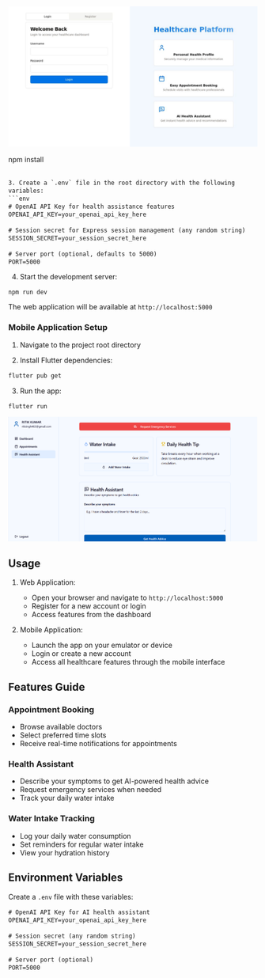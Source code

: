 ![HealthHubConnect UI](https://github.com/Ritik463/Health-Hub-Connect/raw/main/d8681d19-6853-4487-8292-0c72453e93b0.jpg)


npm install
```

3. Create a `.env` file in the root directory with the following variables:
```env
# OpenAI API Key for health assistance features
OPENAI_API_KEY=your_openai_api_key_here

# Session secret for Express session management (any random string)
SESSION_SECRET=your_session_secret_here

# Server port (optional, defaults to 5000)
PORT=5000
```

4. Start the development server:
```bash
npm run dev
```

The web application will be available at `http://localhost:5000`

### Mobile Application Setup

1. Navigate to the project root directory

2. Install Flutter dependencies:
```bash
flutter pub get
```

3. Run the app:
```bash
flutter run
```
![HealthHubConnect UI](https://github.com/Ritik463/Health-Hub-Connect/raw/main/Screenshot%202025-02-15%20151741.png)

## Usage

1. Web Application:
   - Open your browser and navigate to `http://localhost:5000`
   - Register for a new account or login
   - Access features from the dashboard

2. Mobile Application:
   - Launch the app on your emulator or device
   - Login or create a new account
   - Access all healthcare features through the mobile interface

## Features Guide

### Appointment Booking
- Browse available doctors
- Select preferred time slots
- Receive real-time notifications for appointments

### Health Assistant
- Describe your symptoms to get AI-powered health advice
- Request emergency services when needed
- Track your daily water intake

### Water Intake Tracking
- Log your daily water consumption
- Set reminders for regular water intake
- View your hydration history

## Environment Variables

Create a `.env` file with these variables:

```env
# OpenAI API Key for AI health assistant
OPENAI_API_KEY=your_openai_api_key_here

# Session secret (any random string)
SESSION_SECRET=your_session_secret_here

# Server port (optional)
PORT=5000
